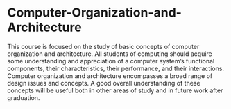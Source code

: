 # Computer-Organization-and-Architecture
This course is focused on the study of basic concepts of computer organization and architecture. All students of computing should acquire some understanding and appreciation of a computer system’s functional components, their characteristics, their performance, and their interactions. Computer organization and architecture encompasses a broad range of design issues and concepts. A good overall understanding of these concepts will be useful both in other areas of study and in future work after graduation.

